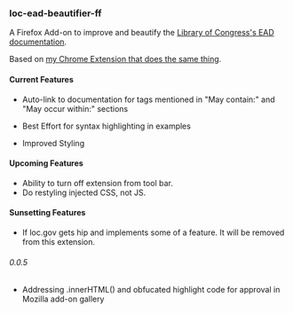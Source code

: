 ### loc-ead-beautifier-ff

A Firefox Add-on to improve and beautify the [Library of Congress's
EAD documentation](http://www.loc.gov/ead/tglib/elements/author.html).

Based on [my Chrome Extension that does the same thing](https://github.com/nodanaonlyzuul/loc-ead-beautifier).

#### Current Features

* Auto-link to documentation for tags mentioned in "May contain:" and "May occur within:" sections

* Best Effort for syntax highlighting in examples

* Improved Styling

#### Upcoming Features

* Ability to turn off extension from tool bar.
* Do restyling injected CSS, not JS.

#### Sunsetting Features

* If loc.gov gets hip and implements some of a feature. It will be removed from this extension.

###### 0.0.5

* Addressing .innerHTML() and obfucated highlight code for approval in Mozilla add-on gallery